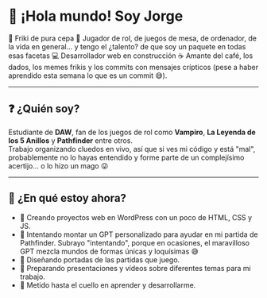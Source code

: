 # 👋 ¡Hola mundo! Soy Jorge

🎲 Friki de pura cepa 
📖 Jugador de rol, de juegos de mesa, de ordenador, de la vida en general... y tengo el ¿talento? de que soy un paquete en todas esas facetas 
💻 Desarrollador web en construcción
☕ Amante del café, los dados, los memes frikis y los commits con mensajes crípticos (pese a haber aprendido esta semana lo que es un commit 😅).

---

## ❓ ¿Quién soy?

Estudiante de **DAW**, fan de los juegos de rol como **Vampiro**, **La Leyenda de los 5 Anillos** y **Pathfinder** entre otros.  
Trabajo organizando cluedos en vivo, así que si ves mi código y está "mal", probablemente no lo hayas entendido y forme parte de un complejísimo acertijo... o lo hizo un mago 😜

---

## 🚧 ¿En qué estoy ahora?

- 🔧 Creando proyectos web en WordPress con un poco de HTML, CSS y JS.
- 🔨 Intentando montar un GPT personalizado para ayudar en mi partida de Pathfinder. Subrayo "intentando", porque en ocasiones, el maravilloso GPT mezcla mundos de formas únicas y loquísimas 😅
- 🎨 Diseñando portadas de las partidas que juego.
- 🎥 Preparando presentaciones y vídeos sobre diferentes temas para mi trabajo.
- 🔰 Metido hasta el cuello en aprender y desarrollarme.

